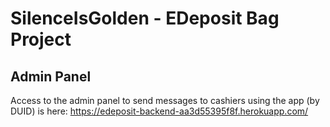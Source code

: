 #  SilenceIsGolden - EDeposit Bag Project

## Admin Panel
Access to the admin panel to send messages to cashiers using the app (by DUID) is here:
    https://edeposit-backend-aa3d55395f8f.herokuapp.com/

